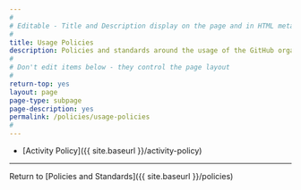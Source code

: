 ```yaml
---
#
# Editable - Title and Description display on the page and in HTML meta tags
#
title: Usage Policies
description: Policies and standards around the usage of the GitHub organization.  
#
# Don't edit items below - they control the page layout
#
return-top: yes
layout: page
page-type: subpage
page-description: yes
permalink: /policies/usage-policies
#
---
```


- [Activity Policy]({{ site.baseurl }}/activity-policy)

---
Return to [Policies and Standards]({{ site.baseurl }}/policies)

